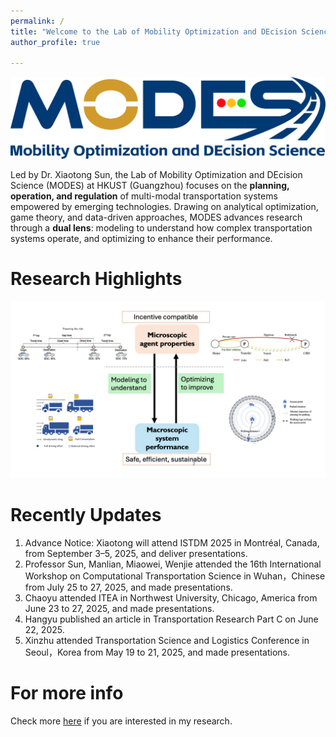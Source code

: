 ```yaml
---
permalink: /
title: "Welcome to the Lab of Mobility Optimization and DEcision Science (MODES) at HKUST(GZ)"
author_profile: true

---
```


![lab](/images/MODES-3.png)

Led by Dr. Xiaotong Sun, the Lab of Mobility Optimization and DEcision Science (MODES) at HKUST (Guangzhou) focuses on the **planning, operation, and regulation** of multi-modal transportation systems empowered by emerging technologies. Drawing on analytical optimization, game theory, and data-driven approaches, MODES advances research through a **dual lens**: modeling to understand how complex transportation systems operate, and optimizing to enhance their performance.



Research Highlights
======
![1](../images/research-highlight.jpg)<br>

Recently Updates
======
1. Advance Notice: Xiaotong will attend ISTDM 2025 in Montréal, Canada, from September 3–5, 2025, and deliver presentations.
2. Professor Sun, Manlian, Miaowei, Wenjie attended the 16th International Workshop on Computational Transportation Science in Wuhan，Chinese from July 25 to 27, 2025, and made presentations.
3. Chaoyu attended ITEA in Northwest University, Chicago, America from June 23 to 27, 2025, and made presentations.
4. Hangyu published an article in Transportation Research Part C on June 22, 2025.
5. Xinzhu attended Transportation Science and Logistics Conference in Seoul，Korea from May 19 to 21, 2025, and made presentations.

For more info
======
Check more [here](https://xiaotongsun.com/index.php/research/) if you are interested in my research.
